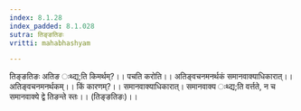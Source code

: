 ```yaml
---
index: 8.1.28
index_padded: 8.1.028
sutra: तिङ्ङतिङः
vritti: mahabhashyam

---
```

 तिङ्ङतिङः अतिङ ःथ्द्य;ति किमर्थम्?।। पचति करोति।। अतिङ्वचनमनर्थकं समानवाक्याधिकारात्।। अतिङ्वचनमनर्थकम्।। किं कारणम्?।। समानवाक्याधिकारात्। समानवाक्य ःथ्द्य;ति वर्त्तते, न च समानवाक्ये द्वे तिङन्ते स्तः।। (तिङ्ङतिङः)।। 